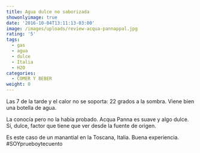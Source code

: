 ```yaml
---
title: Agua dulce no saborizada
showonlyimage: true
date: '2016-10-04T13:11:13-03:00'
image: /images/uploads/review-acqua-pannappal.jpg
rating: '5'
tags:
  - gas
  - agua
  - dulce
  - Italia
  - H2O
categories:
  - COMER Y BEBER
weight: 0
---
```

Las 7 de la tarde y el calor no se soporta: 22 grados a la sombra. Viene bien una botella de agua. 

<!--more-->

La conocía pero no la había probado. Acqua Panna es suave y algo dulce. Sí, dulce, factor que tiene que ver desde la fuente de origen.

Es este caso de un manantial en la Toscana, Italia. Buena experiencia. #SOYprueboytecuento
